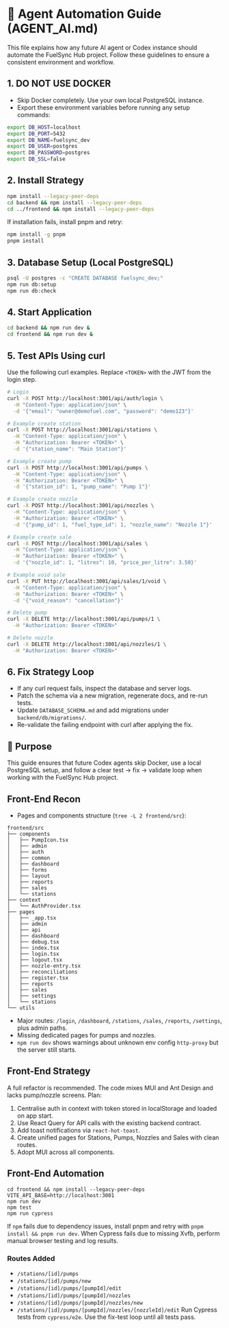 # 🤖 Agent Automation Guide (AGENT_AI.md)

This file explains how any future AI agent or Codex instance should automate the FuelSync Hub project. Follow these guidelines to ensure a consistent environment and workflow.

## 1. DO NOT USE DOCKER
- Skip Docker completely. Use your own local PostgreSQL instance.
- Export these environment variables before running any setup commands:

```bash
export DB_HOST=localhost
export DB_PORT=5432
export DB_NAME=fuelsync_dev
export DB_USER=postgres
export DB_PASSWORD=postgres
export DB_SSL=false
```

## 2. Install Strategy

```bash
npm install --legacy-peer-deps
cd backend && npm install --legacy-peer-deps
cd ../frontend && npm install --legacy-peer-deps
```

If installation fails, install pnpm and retry:

```bash
npm install -g pnpm
pnpm install
```

## 3. Database Setup (Local PostgreSQL)

```bash
psql -U postgres -c "CREATE DATABASE fuelsync_dev;"
npm run db:setup
npm run db:check
```

## 4. Start Application

```bash
cd backend && npm run dev &
cd frontend && npm run dev &
```

## 5. Test APIs Using curl

Use the following curl examples. Replace `<TOKEN>` with the JWT from the login step.

```bash
# Login
curl -X POST http://localhost:3001/api/auth/login \
  -H "Content-Type: application/json" \
  -d '{"email": "owner@demofuel.com", "password": "demo123"}'

# Example create station
curl -X POST http://localhost:3001/api/stations \
  -H "Content-Type: application/json" \
  -H "Authorization: Bearer <TOKEN>" \
  -d '{"station_name": "Main Station"}'

# Example create pump
curl -X POST http://localhost:3001/api/pumps \
  -H "Content-Type: application/json" \
  -H "Authorization: Bearer <TOKEN>" \
  -d '{"station_id": 1, "pump_name": "Pump 1"}'

# Example create nozzle
curl -X POST http://localhost:3001/api/nozzles \
  -H "Content-Type: application/json" \
  -H "Authorization: Bearer <TOKEN>" \
  -d '{"pump_id": 1, "fuel_type_id": 1, "nozzle_name": "Nozzle 1"}'

# Example create sale
curl -X POST http://localhost:3001/api/sales \
  -H "Content-Type: application/json" \
  -H "Authorization: Bearer <TOKEN>" \
  -d '{"nozzle_id": 1, "litres": 10, "price_per_litre": 3.50}'

# Example void sale
curl -X PUT http://localhost:3001/api/sales/1/void \
  -H "Content-Type: application/json" \
  -H "Authorization: Bearer <TOKEN>" \
  -d '{"void_reason": "cancellation"}'

# Delete pump
curl -X DELETE http://localhost:3001/api/pumps/1 \
  -H "Authorization: Bearer <TOKEN>"

# Delete nozzle
curl -X DELETE http://localhost:3001/api/nozzles/1 \
  -H "Authorization: Bearer <TOKEN>"
```

## 6. Fix Strategy Loop
- If any curl request fails, inspect the database and server logs.
- Patch the schema via a new migration, regenerate docs, and re-run tests.
- Update `DATABASE_SCHEMA.md` and add migrations under `backend/db/migrations/`.
- Re-validate the failing endpoint with curl after applying the fix.

## 📘 Purpose

This guide ensures that future Codex agents skip Docker, use a local PostgreSQL setup, and follow a clear test → fix → validate loop when working with the FuelSync Hub project.

## Front-End Recon
- Pages and components structure (`tree -L 2 frontend/src`):
```
frontend/src
├── components
│   ├── PumpIcon.tsx
│   ├── admin
│   ├── auth
│   ├── common
│   ├── dashboard
│   ├── forms
│   ├── layout
│   ├── reports
│   ├── sales
│   └── stations
├── context
│   └── AuthProvider.tsx
├── pages
│   ├── _app.tsx
│   ├── admin
│   ├── api
│   ├── dashboard
│   ├── debug.tsx
│   ├── index.tsx
│   ├── login.tsx
│   ├── logout.tsx
│   ├── nozzle-entry.tsx
│   ├── reconciliations
│   ├── register.tsx
│   ├── reports
│   ├── sales
│   ├── settings
│   └── stations
└── utils
```
- Major routes: `/login`, `/dashboard`, `/stations`, `/sales`, `/reports`, `/settings`, plus admin paths.
- Missing dedicated pages for pumps and nozzles.
- `npm run dev` shows warnings about unknown env config `http-proxy` but the server still starts.

## Front-End Strategy
A full refactor is recommended. The code mixes MUI and Ant Design and lacks pump/nozzle screens. Plan:
1. Centralise auth in context with token stored in localStorage and loaded on app start.
2. Use React Query for API calls with the existing backend contract.
3. Add toast notifications via `react-hot-toast`.
4. Create unified pages for Stations, Pumps, Nozzles and Sales with clean routes.
5. Adopt MUI across all components.

## Front-End Automation
```
cd frontend && npm install --legacy-peer-deps
VITE_API_BASE=http://localhost:3001
npm run dev
npm test
npm run cypress
```
If `npm` fails due to dependency issues, install pnpm and retry with `pnpm install && pnpm run dev`.
When Cypress fails due to missing Xvfb, perform manual browser testing and log results.

### Routes Added
- `/stations/[id]/pumps`
- `/stations/[id]/pumps/new`
- `/stations/[id]/pumps/[pumpId]/edit`
- `/stations/[id]/pumps/[pumpId]/nozzles`
- `/stations/[id]/pumps/[pumpId]/nozzles/new`
- `/stations/[id]/pumps/[pumpId]/nozzles/[nozzleId]/edit`
Run Cypress tests from `cypress/e2e`. Use the fix-test loop until all tests pass.
